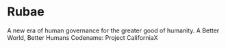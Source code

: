 # Rubae
A new era of human governance for the greater good of humanity.
A Better World, Better Humans 
Codename: Project CaliforniaX
